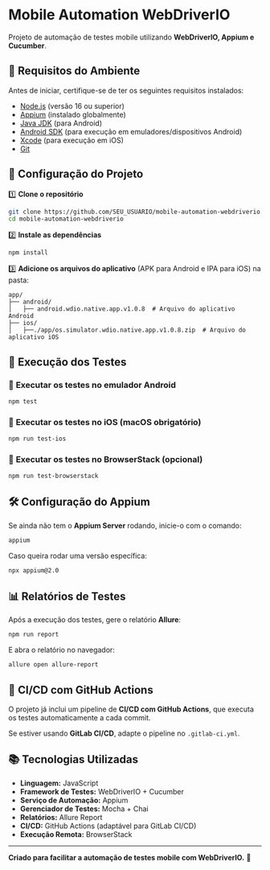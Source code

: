 # Mobile Automation WebDriverIO

Projeto de automação de testes mobile utilizando **WebDriverIO, Appium e Cucumber**.

## 📌 Requisitos do Ambiente

Antes de iniciar, certifique-se de ter os seguintes requisitos instalados:

- [Node.js](https://nodejs.org/) (versão 16 ou superior)
- [Appium](https://appium.io/) (instalado globalmente)
- [Java JDK](https://www.oracle.com/java/technologies/javase-downloads.html) (para Android)
- [Android SDK](https://developer.android.com/studio) (para execução em emuladores/dispositivos Android)
- [Xcode](https://developer.apple.com/xcode/) (para execução em iOS)
- [Git](https://git-scm.com/)

## 🚀 Configuração do Projeto

1️⃣ **Clone o repositório**

```sh
git clone https://github.com/SEU_USUARIO/mobile-automation-webdriverio.git
cd mobile-automation-webdriverio
```

2️⃣ **Instale as dependências**

```sh
npm install
```

3️⃣ **Adicione os arquivos do aplicativo** (APK para Android e IPA para iOS) na pasta:

```
app/
├── android/
│   ├── android.wdio.native.app.v1.0.8  # Arquivo do aplicativo Android
├── ios/
│   ├──./app/os.simulator.wdio.native.app.v1.0.8.zip  # Arquivo do aplicativo iOS
```

## 📱 Execução dos Testes

### 🔹 **Executar os testes no emulador Android**
```sh
npm test
```

### 🔹 **Executar os testes no iOS (macOS obrigatório)**
```sh
npm run test-ios
```

### 🔹 **Executar os testes no BrowserStack (opcional)**
```sh
npm run test-browserstack
```

## 🛠 Configuração do Appium

Se ainda não tem o **Appium Server** rodando, inicie-o com o comando:

```sh
appium
```

Caso queira rodar uma versão específica:

```sh
npx appium@2.0
```

## 📊 Relatórios de Testes

Após a execução dos testes, gere o relatório **Allure**:

```sh
npm run report
```

E abra o relatório no navegador:

```sh
allure open allure-report
```

## 🔄 CI/CD com GitHub Actions

O projeto já inclui um pipeline de **CI/CD com GitHub Actions**, que executa os testes automaticamente a cada commit.

Se estiver usando **GitLab CI/CD**, adapte o pipeline no `.gitlab-ci.yml`.

## 📚 Tecnologias Utilizadas

- **Linguagem:** JavaScript
- **Framework de Testes:** WebDriverIO + Cucumber
- **Serviço de Automação:** Appium
- **Gerenciador de Testes:** Mocha + Chai
- **Relatórios:** Allure Report
- **CI/CD:** GitHub Actions (adaptável para GitLab CI/CD)
- **Execução Remota:** BrowserStack

---

**Criado para facilitar a automação de testes mobile com WebDriverIO.** 🚀